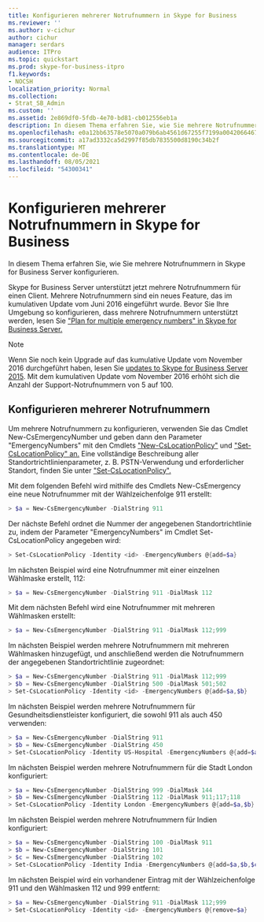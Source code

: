 ```yaml
---
title: Konfigurieren mehrerer Notrufnummern in Skype for Business
ms.reviewer: ''
ms.author: v-cichur
author: cichur
manager: serdars
audience: ITPro
ms.topic: quickstart
ms.prod: skype-for-business-itpro
f1.keywords:
- NOCSH
localization_priority: Normal
ms.collection:
- Strat_SB_Admin
ms.custom: ''
ms.assetid: 2e869df0-5fdb-4e70-bd81-cb012556eb1a
description: In diesem Thema erfahren Sie, wie Sie mehrere Notrufnummern in Skype for Business Server konfigurieren.
ms.openlocfilehash: e0a12bb63578e5070a079b6ab4561d67255f7199a0042066467fb40eafb54637
ms.sourcegitcommit: a17ad3332ca5d2997f85db7835500d8190c34b2f
ms.translationtype: MT
ms.contentlocale: de-DE
ms.lasthandoff: 08/05/2021
ms.locfileid: "54300341"
---
```

# <a name="configure-multiple-emergency-numbers-in-skype-for-business"></a>Konfigurieren mehrerer Notrufnummern in Skype for Business

In diesem Thema erfahren Sie, wie Sie mehrere Notrufnummern in Skype for Business Server konfigurieren.

Skype for Business Server unterstützt jetzt mehrere Notrufnummern für einen Client. Mehrere Notrufnummern sind ein neues Feature, das im kumulativen Update vom Juni 2016 eingeführt wurde. Bevor Sie Ihre Umgebung so konfigurieren, dass mehrere Notrufnummern unterstützt werden, lesen Sie ["Plan for multiple emergency numbers" in Skype for Business Server.](../../plan-your-deployment/enterprise-voice-solution/multiple-emergency-numbers.md)

> [!NOTE]
> Wenn Sie noch kein Upgrade auf das kumulative Update vom November 2016 durchgeführt haben, lesen Sie [updates to Skype for Business Server 2015](https://support.microsoft.com/help/3061064/updates-for-skype-for-business-server-2015). Mit dem kumulativen Update vom November 2016 erhöht sich die Anzahl der Support-Notrufnummern von 5 auf 100.

## <a name="configure-multiple-emergency-numbers"></a>Konfigurieren mehrerer Notrufnummern

Um mehrere Notrufnummern zu konfigurieren, verwenden Sie das Cmdlet New-CsEmergencyNumber und geben dann den Parameter "EmergencyNumbers" mit den Cmdlets ["New-CsLocationPolicy"](/powershell/module/skype/new-cslocationpolicy?view=skype-ps) und ["Set-CsLocationPolicy" an.](/powershell/module/skype/set-cslocationpolicy?view=skype-ps) Eine vollständige Beschreibung aller Standortrichtlinienparameter, z. B. PSTN-Verwendung und erforderlicher Standort, finden Sie unter ["Set-CsLocationPolicy".](/powershell/module/skype/set-cslocationpolicy?view=skype-ps)

Mit dem folgenden Befehl wird mithilfe des Cmdlets New-CsEmergency eine neue Notrufnummer mit der Wählzeichenfolge 911 erstellt:

```powershell
> $a = New-CsEmergencyNumber -DialString 911
```

Der nächste Befehl ordnet die Nummer der angegebenen Standortrichtlinie zu, indem der Parameter "EmergencyNumbers" im Cmdlet Set-CsLocationPolicy angegeben wird:

```powershell
> Set-CsLocationPolicy -Identity <id> -EmergencyNumbers @{add=$a}
```

Im nächsten Beispiel wird eine Notrufnummer mit einer einzelnen Wählmaske erstellt, 112:

```powershell
> $a = New-CsEmergencyNumber -DialString 911 -DialMask 112
```

Mit dem nächsten Befehl wird eine Notrufnummer mit mehreren Wählmasken erstellt:

```powershell
> $a = New-CsEmergencyNumber -DialString 911 -DialMask 112;999
```

Im nächsten Beispiel werden mehrere Notrufnummern mit mehreren Wählmasken hinzugefügt, und anschließend werden die Notrufnummern der angegebenen Standortrichtlinie zugeordnet:

```powershell
> $a = New-CsEmergencyNumber -DialString 911 -DialMask 112;999
> $b = New-CsEmergencyNumber -DialString 500 -DialMask 501;502
> Set-CsLocationPolicy -Identity <id> -EmergencyNumbers @{add=$a,$b}
```

Im nächsten Beispiel werden mehrere Notrufnummern für Gesundheitsdienstleister konfiguriert, die sowohl 911 als auch 450 verwenden:

```powershell
> $a = New-CsEmergencyNumber -DialString 911
> $b = New-CsEmergencyNumber -DialString 450
> Set-CsLocationPolicy -Identity US-Hospital -EmergencyNumbers @{add=$a,$b}
```

Im nächsten Beispiel werden mehrere Notrufnummern für die Stadt London konfiguriert:

```powershell
> $a = New-CsEmergencyNumber -DialString 999 -DialMask 144
> $b = New-CsEmergencyNumber -DialString 112 -DialMask 911;117;118
> Set-CsLocationPolicy -Identity London -EmergencyNumbers @{add=$a,$b}
```

Im nächsten Beispiel werden mehrere Notrufnummern für Indien konfiguriert:

```powershell
> $a = New-CsEmergencyNumber -DialString 100 -DialMask 911
> $b = New-CsEmergencyNumber -DialString 101
> $c = New-CsEmergencyNumber -DialString 102
> Set-CsLocationPolicy -Identity India -EmergencyNumbers @{add=$a,$b,$c}
```

Im nächsten Beispiel wird ein vorhandener Eintrag mit der Wählzeichenfolge 911 und den Wählmasken 112 und 999 entfernt:

```powershell
> $a = New-CsEmergencyNumber -DialString 911 -DialMask 112;999
> Set-CsLocationPolicy -Identity <id> -EmergencyNumbers @{remove=$a}
```